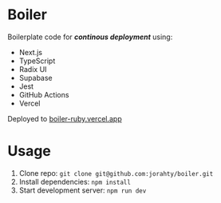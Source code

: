 # Boiler

Boilerplate code for **_continous deployment_** using:

- Next.js
- TypeScript
- Radix UI
- Supabase
- Jest
- GitHub Actions
- Vercel

Deployed to [boiler-ruby.vercel.app](https://boiler-ruby.vercel.app/)

# Usage

1. Clone repo: `git clone git@github.com:jorahty/boiler.git`
2. Install dependencies: `npm install`
3. Start development server: `npm run dev`
